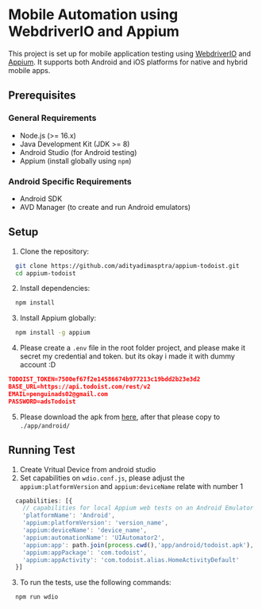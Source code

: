 # Mobile Automation using WebdriverIO and Appium

This project is set up for mobile application testing using [WebdriverIO](https://webdriver.io/) and [Appium](https://appium.io/). It supports both Android and iOS platforms for native and hybrid mobile apps.

## Prerequisites

### General Requirements
- Node.js (>= 16.x)
- Java Development Kit (JDK >= 8)
- Android Studio (for Android testing)
- Appium (install globally using `npm`)

### Android Specific Requirements
- Android SDK
- AVD Manager (to create and run Android emulators)

## Setup

1. Clone the repository:

```bash
  git clone https://github.com/adityadimasptra/appium-todoist.git
  cd appium-todoist
```

2. Install dependencies:
```bash
  npm install
```
3. Install Appium globally:
```bash
  npm install -g appium
```
4. Please create a `.env` file in the root folder project, and please make it secret my credential and token. but its okay i made it with dummy account :D
```json
TODOIST_TOKEN=7500ef67f2e14586674b977213c19bdd2b23e3d2
BASE_URL=https://api.todoist.com/rest/v2
EMAIL=penguinads02@gmail.com
PASSWORD=adsTodoist
```
5. Please download the apk from [here](https://drive.google.com/file/d/1Hy8vzuThzX-dKZ0l-LtfF_gS4UpF2RB5/view?usp=sharing), after that please copy to `./app/android/`

## Running Test
1. Create Vritual Device from android studio
2. Set capabilities on `wdio.conf.js`, please adjust the `appium:platformVersion` and `appium:deviceName` relate with number 1
```javascript
  capabilities: [{
    // capabilities for local Appium web tests on an Android Emulator
    'platformName': 'Android',
    'appium:platformVersion': 'version_name',
    'appium:deviceName': 'device_name',
    'appium:automationName': 'UIAutomator2',
    'appium:app': path.join(process.cwd(),'app/android/todoist.apk'),
    'appium:appPackage': 'com.todoist',
    'appium:appActivity': 'com.todoist.alias.HomeActivityDefault'
  }]
```

3. To run the tests, use the following commands:
```bash 
  npm run wdio
```